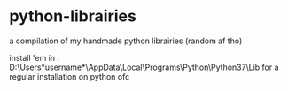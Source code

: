 # python-librairies
a compilation of my handmade python librairies (random af tho)

install 'em in : D:\Users\*username*\AppData\Local\Programs\Python\Python37\Lib
  for a regular installation on python ofc
